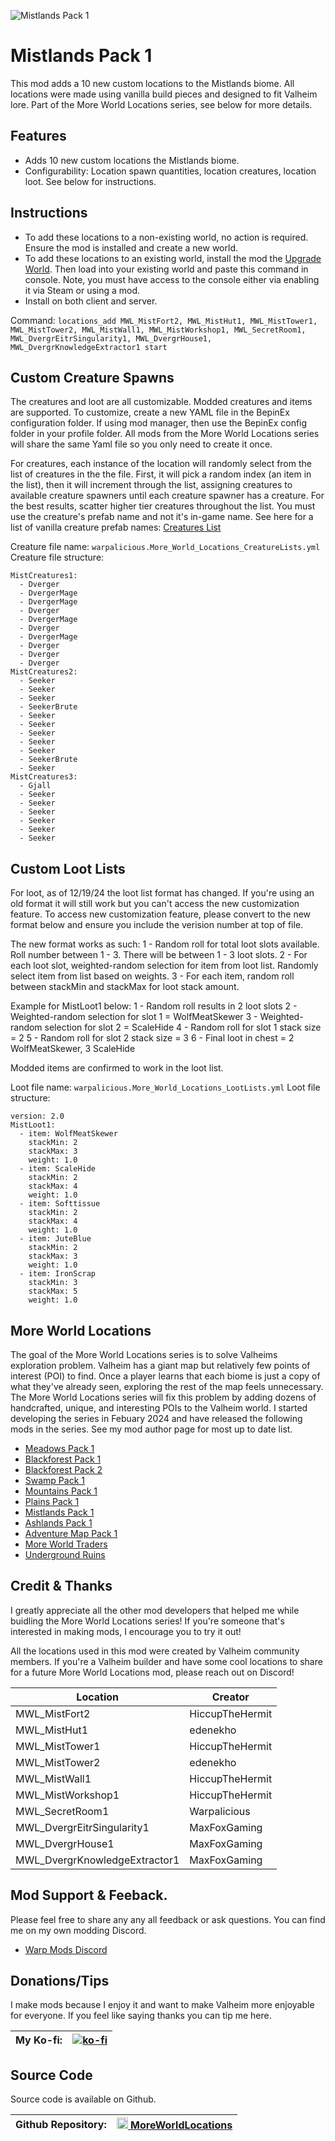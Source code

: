![Mistlands Pack 1](https://i.imgur.com/uy5nOkT.png)

# Mistlands Pack 1
This mod adds a 10 new custom locations to the Mistlands biome. All locations were made using vanilla build pieces and designed to fit Valheim lore. Part of the More World Locations series, see below for more details.

## Features
- Adds 10 new custom locations the Mistlands biome.
- Configurability: Location spawn quantities, location creatures, location loot. See below for instructions.

## Instructions
- To add these locations to a non-existing world, no action is required. Ensure the mod is installed and create a new world.
- To add these locations to an existing world, install the mod the [Upgrade World](https://valheim.thunderstore.io/package/JereKuusela/Upgrade_World/). Then load into your existing world and paste this command in console. Note, you must have access to the console either via enabling it via Steam or using a mod.
- Install on both client and server.

Command: `locations_add MWL_MistFort2, MWL_MistHut1, MWL_MistTower1, MWL_MistTower2, MWL_MistWall1, MWL_MistWorkshop1, MWL_SecretRoom1, MWL_DvergrEitrSingularity1, MWL_DvergrHouse1, MWL_DvergrKnowledgeExtractor1 start`

## Custom Creature Spawns 
The creatures and loot are all customizable. Modded creatures and items are supported. To customize, create a new YAML file in the BepinEx configuration folder. If using mod manager, then use the BepinEx config folder in your profile folder. All mods from the More World Locations series will share the same Yaml file so you only need to create it once.

For creatures, each instance of the location will randomly select from the list of creatures in the the file. First, it will pick a random index (an item in the list), then it will increment through the list, assigning creatures to available creature spawners until each creature spawner has a creature. For the best results, scatter higher tier creatures throughout the list. You must use the creature's prefab name and not it's in-game name. See here for a list of vanilla creature prefab names: [Creatures List](https://valheim-modding.github.io/Jotunn/data/prefabs/character-list.html)

Creature file name: `warpalicious.More_World_Locations_CreatureLists.yml`
Creature file structure:
```
MistCreatures1:
  - Dverger
  - DvergerMage
  - DvergerMage
  - Dverger
  - DvergerMage
  - Dverger
  - DvergerMage
  - Dverger
  - Dverger
  - Dverger
MistCreatures2:
  - Seeker
  - Seeker
  - Seeker
  - SeekerBrute
  - Seeker
  - Seeker
  - Seeker
  - Seeker
  - Seeker
  - SeekerBrute
  - Seeker
MistCreatures3:
  - Gjall
  - Seeker
  - Seeker
  - Seeker
  - Seeker
  - Seeker
  - Seeker
```

## Custom Loot Lists
For loot, as of 12/19/24 the loot list format has changed. If you're using an old format it will still work but you can't access the new customization feature. To access new customization feature, please convert to the new format below and ensure you include the verision number at top of file.

The new format works as such: 
1 - Random roll for total loot slots available. Roll number between 1 - 3. There will be between 1 - 3 loot slots.
2 - For each loot slot, weighted-random selection for item from loot list. Randomly select item from list based on weights.
3 - For each item, random roll between stackMin and stackMax for loot stack amount.

Example for MistLoot1 below:
1 - Random roll results in 2 loot slots
2 - Weighted-random selection for slot 1 = WolfMeatSkewer
3 - Weighted-random selection for slot 2 = ScaleHide
4 - Random roll for slot 1 stack size = 2
5 - Random roll for slot 2 stack size = 3
6 - Final loot in chest = 2 WolfMeatSkewer, 3 ScaleHide

Modded items are confirmed to work in the loot list.

Loot file name: `warpalicious.More_World_Locations_LootLists.yml`
Loot file structure:
```
version: 2.0
MistLoot1:
  - item: WolfMeatSkewer
    stackMin: 2
    stackMax: 3
    weight: 1.0
  - item: ScaleHide
    stackMin: 2
    stackMax: 4
    weight: 1.0
  - item: Softtissue
    stackMin: 2
    stackMax: 4
    weight: 1.0
  - item: JuteBlue
    stackMin: 2
    stackMax: 3
    weight: 1.0
  - item: IronScrap
    stackMin: 3
    stackMax: 5
    weight: 1.0
```

## More World Locations
The goal of the More World Locations series is to solve Valheims exploration problem. Valheim has a giant map but relatively few points of interest (POI) to find. Once a player learns that each biome is just a copy of what they've already seen, exploring the rest of the map feels unnecessary. The More World Locations series will fix this problem by adding dozens of handcrafted, unique, and interesting POIs to the Valheim world. I started developing the series in Febuary 2024 and have released the following mods in the series. See my mod author page for most up to date list.
- [Meadows Pack 1](https://thunderstore.io/c/valheim/p/warpalicious/Meadows_Pack_1/)
- [Blackforest Pack 1](https://thunderstore.io/c/valheim/p/warpalicious/Blackforest_Pack_1/)
- [Blackforest Pack 2](https://thunderstore.io/c/valheim/p/warpalicious/Blackforest_Pack_2/)
- [Swamp Pack 1](https://thunderstore.io/c/valheim/p/warpalicious/Swamp_Pack_1/)
- [Mountains Pack 1](https://thunderstore.io/c/valheim/p/warpalicious/Mountains_Pack_1/)
- [Plains Pack 1](https://thunderstore.io/c/valheim/p/warpalicious/Plains_Pack_1/)
- [Mistlands Pack 1](https://thunderstore.io/c/valheim/p/warpalicious/Mistlands_Pack_1/)
- [Ashlands Pack 1](https://thunderstore.io/c/valheim/p/warpalicious/Ashlands_Pack_1/)
- [Adventure Map Pack 1](https://thunderstore.io/c/valheim/p/warpalicious/Adventure_Map_Pack_1/)
- [More World Traders](https://thunderstore.io/c/valheim/p/warpalicious/More_World_Traders/)
- [Underground Ruins](https://thunderstore.io/c/valheim/p/warpalicious/Underground_Ruins/)

## Credit & Thanks
I greatly appreciate all the other mod developers that helped me while buidling the More World Locations series! If you're someone that's interested in making mods, I encourage you to try it out!

All the locations used in this mod were created by Valheim community members. If you're a Valheim builder and have some cool locations to share for a future More World Locations mod, please reach out on Discord!

| Location | Creator |
|--------|---------------------|
| MWL_MistFort2 | HiccupTheHermit               |
| MWL_MistHut1 | edenekho               |
| MWL_MistTower1 | HiccupTheHermit               |
| MWL_MistTower2 | edenekho                |
| MWL_MistWall1 | HiccupTheHermit                |
| MWL_MistWorkshop1 | HiccupTheHermit                |
| MWL_SecretRoom1 | Warpalicious           |
| MWL_DvergrEitrSingularity1 | MaxFoxGaming           |
| MWL_DvergrHouse1 | MaxFoxGaming           |
| MWL_DvergrKnowledgeExtractor1 | MaxFoxGaming           |

## Mod Support & Feeback.
Please feel free to share any any all feedback or ask questions. You can find me on my own modding Discord.
- [Warp Mods Discord](https://discord.gg/KjgZ63VZv5)

## Donations/Tips
I make mods because I enjoy it and want to make Valheim more enjoyable for everyone. If you feel like saying thanks you can tip me here.

| My Ko-fi: | [![ko-fi](https://ko-fi.com/img/githubbutton_sm.svg)](https://ko-fi.com/warpalicious) |
|-----------|---------------|

## Source Code
Source code is available on Github.

| Github Repository: | <img height="18" src="https://github.githubassets.com/favicons/favicon-dark.svg"></img><a href="https://github.com/jneb802/MoreWorldLocations_All"> MoreWorldLocations</a> |
|-----------|---------------|
